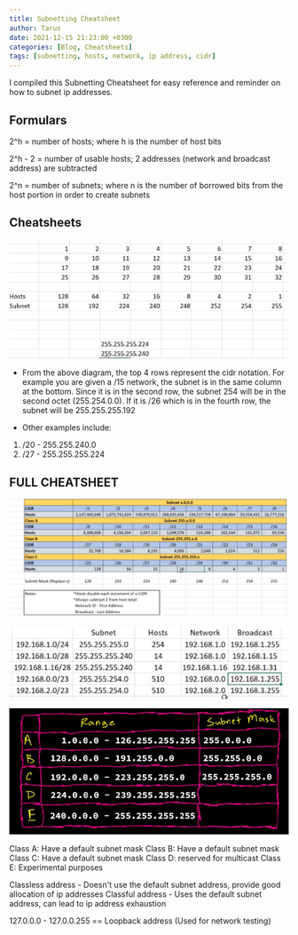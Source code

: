 ```yaml
---
title: Subnetting Cheatsheet
author: Tarus
date: 2021-12-15 21:23:00 +0300
categories: [Blog, Cheatsheets]
tags: [subnetting, hosts, network, ip address, cidr]
---
```


I compiled this Subnetting Cheatsheet for easy reference and reminder on how to subnet ip addresses.

## Formulars
2^h = number of hosts; where h is the number of host bits

2^h - 2 = number of usable hosts; 2 addresses (network and broadcast address) are subtracted

2^n = number of subnets; where n is the number of borrowed bits from the host portion in order to create subnets

## Cheatsheets

![Alt text](/assets/subnetting/image.png)

- From the above diagram, the top 4 rows represent the cidr notation. For example you are given a /15 network, the subnet is in the same column at the bottom. Since it is in the second row, the subnet 254 will be in the second octet (255.254.0.0). If it is /26 which is in the fourth row, the subnet will be 255.255.255.192

- Other examples include:
1. /20 - 255.255.240.0 
2. /27 - 255.255.255.224

## FULL CHEATSHEET

![Alt text](/assets/subnetting/image-1.png)

![Alt text](/assets/subnetting/image-2.png)

![Alt text](/assets/subnetting/image-3.png)

Class A: Have a default subnet mask
Class B: Have a default subnet mask
Class C: Have a default subnet mask
Class D: reserved for multicast 
Class E: Experimental purposes

Classless address - Doesn't use the default subnet address, provide good allocation of ip addresses
Classful address - Uses the default subnet address, can lead to ip address exhaustion

127.0.0.0 - 127.0.0.255 == Loopback address (Used for network testing)